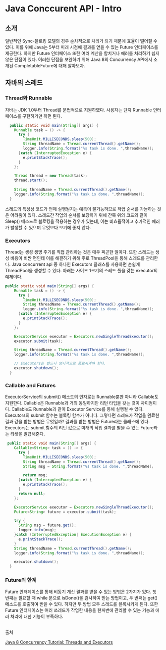 # Java Conccurent API - Intro

## 소개
일반적인 Sync-블로킹 모델의 경우 순차적으로 처리가 되기 때문에 효율이 떨어질 수 있다. 이를 위해 Java는 5부터 미래 시점에 결과를 얻을 수 있는 Future 인터페이스를 제공한다. 하지만 Future 인터페이스 또한 여러 계산을 합치거나 에러를 처리하기 쉽지 않은 단점이 있다. 이러한 단점을 보완하기 위해 Java 8의 Concurrency API에서 소개된 CompletableFuture에 대해 알아보자.


## 자바의 스레드

### Thread와 Runnable
자바는 JDK 1.0부터 Thread를 문법적으로 지원하였다. 사용자는 단지 Runnable 인터페이스를 구현하기만 하면 된다. 

```java
  public static void main(String[] args) {
    Runnable task = () -> {
      try {
        TimeUnit.MILLISECONDS.sleep(500);
        String threadName = Thread.currentThread().getName();
        logger.info(String.format("%s task is done. ",threadName));
      }catch (InterruptedException e) {
        e.printStackTrace();
      }
    };

    Thread thread = new Thread(task);
    thread.start();
    
    String threadName = Thread.currentThread().getName();
    logger.info(String.format("%s task is done. ",threadName));
  }
```

스레드의 특성상 코드가 언제 실행될지는 예측이 불가능하므로 작업 순서를 가늠하는 것은 어려움이 있다. 스레드간 작업의 순서를 보장하기 위해 간혹 위의 코드와 같이 Sleep() 메소드로 블로킹을 적용하는 경우가 있는데, 이는 비효율적이고 추가적인 에러가 발생할 수 있으며 무엇보다 보기에 좋지 않다.

### Executors
Thread는 생성 생명 주기를 직접 관리하는 것은 매우 피곤한 일이다. 또한 스레드는 생성 비용이 비싼 편인데 이를 해결하기 위해 주로 ThreadPool을 통해 스레드를 관리한다. Java concurrent api 중 하나인 Executors 클래스를 사용하면 손쉽게 ThreadPool을 생성할 수 있다. 아래는 사이즈 1크기의 스레드 풀을 갖는 executor의 예제이다.

```java
public static void main(String[] args) {
    Runnable task = () -> {
      try {
        TimeUnit.MILLISECONDS.sleep(500);
        String threadName = Thread.currentThread().getName();
        logger.info(String.format("%s task is done. ",threadName));
      }catch (InterruptedException e) {
        e.printStackTrace();
      }
    };

    ExecutorService executor = Executors.newSingleThreadExecutor();
    executor.submit(task);

    String threadName = Thread.currentThread().getName();
    logger.info(String.format("%s task is done. ",threadName));

    // Executors는 반드시 명시적으로 종료시켜야 한다.
    executor.shutdown();
  }
```

### Callable and Futures
ExecutorService의 submit() 메소드의 인자로는 Runnable뿐만 아니라 Callable도 지원한다. Callable은 Runnable과 거의 동일하지만 리턴 타입을 갖는 것이 차이점이다. Callable도 Runnable과 같이 Executor Service를 통해 실행될 수 있다. Executors의 submit 함수는 블록킹 함수가 아니다. 그렇다면 스레드가 작업을 완료한 결과 값을 받는 방법은 무엇일까? 결과를 받는 방법은 Future라는 클래스에 있다. Executors는 submit  함수의 리턴 값으로 미래의 작업 결과를 받을 수 있는 Future라는 티켓을 발급해준다.

```java
 public static void main(String[] args) {
    Callable<String> task = () -> {
      try {
        TimeUnit.MILLISECONDS.sleep(500);
        String threadName = Thread.currentThread().getName();
        String msg = String.format("%s task is done. ",threadName);

        return msg;
      }catch (InterruptedException e) {
        e.printStackTrace();
      }
      return null;
    };

    ExecutorService executor = Executors.newSingleThreadExecutor();
    Future<String> future = executor.submit(task);

    try {
      String msg = future.get();
      logger.info(msg);
    }catch (InterruptedException| ExecutionException e) {
      e.printStackTrace();
    }
    String threadName = Thread.currentThread().getName();
    logger.info(String.format("%s task is done. ",threadName));

    executor.shutdown();
  }
```

### Future의 한계
Future 인터페이스를 통해 비동기 계산 결과를 받을 수 있는 방법은 2가지가 있다. 첫 번째는 필요할 때 while 문으로 isDone()을 검사하여 받는 방법이고, 두 번째는 get() 메소드를 호출하여 받을 수 있다. 하지만 두 방법 모두 스레드를 블록시키게 된다.
 또한 Future 인터페이스는 여러 쓰레드가 작업한 내용을 한꺼번에 관리할 수 있는 기능과 에러 처리에 대한 기능이 부족하다.

</br>
출처

[Java 8 Concurrency Tutorial: Threads and Executors](https://winterbe.com/posts/2015/04/07/java8-concurrency-tutorial-thread-executor-examples/)